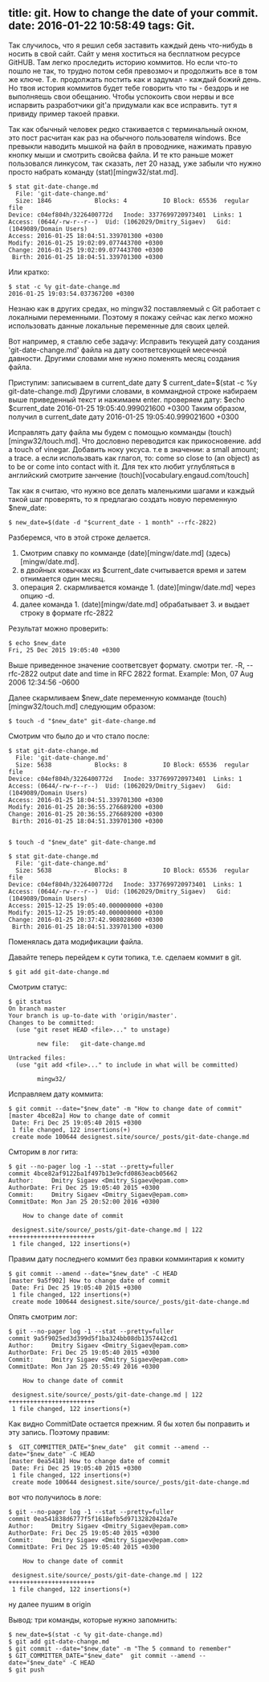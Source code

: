 title: git. How to change the date of your commit.
date: 2016-01-22 10:58:49
tags: Git.
---

Так случилось, что я решил себя заставить каждый день что-нибудь в носить в свой сайт.
Сайт у меня хоститься на бесплатном ресурсе GitHUB. Там легко проследить историю коммитов.
Но если что-то пошло не так, то трудно потом себя превозмоч и продолжить все в том же ключе.
Т.е. продолжать постить как и задумал - каждый божий день. Но твоя история коммитов будет
тебе говорить что ты - бездорь и не выполняешь свои обещанию. Чтобы успокоить свои нервы и
все испарвить разработчики git'a придумали как все исправить. тут я привиду пример такоей правки.

Так как обычный человек редко стакивается с терминальный окном, это пост расчитан как
раз на обычного пользователя windows. Все превыкли наводить мышкой на файл в проводнике,
нажимать правую кнопку мыши и смотрить свойсва файла. И те кто раньше может пользовался линкусом,
так сказать, лет 20 назад, уже забыли что нужно просто набрать команду (stat)[mingw32/stat.md].

```
$ stat git-date-change.md
  File: 'git-date-change.md'
  Size: 1846            Blocks: 4          IO Block: 65536  regular file
Device: c04ef804h/3226400772d   Inode: 3377699720973401  Links: 1
Access: (0644/-rw-r--r--)  Uid: (1062029/Dmitry_Sigaev)   Gid: (1049089/Domain Users)
Access: 2016-01-25 18:04:51.339701300 +0300
Modify: 2016-01-25 19:02:09.077443700 +0300
Change: 2016-01-25 19:02:09.077443700 +0300
 Birth: 2016-01-25 18:04:51.339701300 +0300

``` 
Или кратко:

```
$ stat -c %y git-date-change.md
2016-01-25 19:03:54.037367200 +0300

```                       
Незнаю как в других средах, но mingw32 поставляемый с Git работает с локалными переменными.
Поэтому я покажу сейчас как легко можно использовать данные локальные переменные для своих целей.

Вот например, я ставлю себе задачу:
Исправить текущей дату создания 'git-date-change.md' файла на дату соответсвующей месечной давности.
Другими словами мне нужно поменять месяц создания файла. 

Приступим:
записываем в current_date дату 
$  current_date=$(stat -c %y git-date-change.md)
Другими словами, в коммандной строке набираем выше приведенный текст и нажимаем enter.
проверяем дату:
$echo $current_date
2016-01-25 19:05:40.999021600 +0300
Таким образом, получил в current_date дату 2016-01-25 19:05:40.999021600 +0300

Исправлять дату файла мы будем с помощью комманды (touch)[mingw32/touch.md]. Что дословно
переводится как прикосновение. add a touch of vinegar. Добавить ноку уксуса. т.е в значении: a small amount; a trace.
а если использвать как глагол, то: come so close to (an object) as to be or come into contact with it.
Для тех кто любит углубляться в английский смотрите занчение (touch)[vocabulary.engaud.com/touch]

Так как я считаю, что нужно все делать маленькими шагами и каждый такой шаг проверять, то
я предлагаю создать новую переменную $new_date:
```
$ new_date=$(date -d "$current_date - 1 month" --rfc-2822)
```
Разберемся, что в этой строке делается. 
1. Смотрим спавку по комманде (date)[mingw/date.md] (здесь)[mingw/date.md].
2. в двойных ковычках из $current_date считывается время и затем отнимается один месяц.
3. операция 2. скармливается команде 1. (date)[mingw/date.md] через опцию -d.
4. далее команда 1. (date)[mingw/date.md] обрабатывает 3. и выдает строку в формате rfc-2822

Результат можно проверить:

```
$ echo $new_date
Fri, 25 Dec 2015 19:05:40 +0300

```
Выше приведенное значение соответсвует формату. смотри тег.
  -R, --rfc-2822            output date and time in RFC 2822 format.
                            Example: Mon, 07 Aug 2006 12:34:56 -0600

Далее скармливаем $new_date переменную комманде (touch)[mingw32/touch.md] следующим образом:

```
$ touch -d "$new_date" git-date-change.md

``` 

Смотрим что было до и что стало после:

```
$ stat git-date-change.md
  File: 'git-date-change.md'
  Size: 5638            Blocks: 8          IO Block: 65536  regular file
Device: c04ef804h/3226400772d   Inode: 3377699720973401  Links: 1
Access: (0644/-rw-r--r--)  Uid: (1062029/Dmitry_Sigaev)   Gid: (1049089/Domain Users)
Access: 2016-01-25 18:04:51.339701300 +0300
Modify: 2016-01-25 20:36:55.276689200 +0300
Change: 2016-01-25 20:36:55.276689200 +0300
 Birth: 2016-01-25 18:04:51.339701300 +0300


$ touch -d "$new_date" git-date-change.md

$ stat git-date-change.md
  File: 'git-date-change.md'
  Size: 5638            Blocks: 8          IO Block: 65536  regular file
Device: c04ef804h/3226400772d   Inode: 3377699720973401  Links: 1
Access: (0644/-rw-r--r--)  Uid: (1062029/Dmitry_Sigaev)   Gid: (1049089/Domain Users)
Access: 2015-12-25 19:05:40.000000000 +0300
Modify: 2015-12-25 19:05:40.000000000 +0300
Change: 2016-01-25 20:37:42.908028600 +0300
 Birth: 2016-01-25 18:04:51.339701300 +0300
```
Поменялась дата модификации файла.

Давайте теперь перейдем к сути топика, т.е. сделаем коммит в git.

```
$ git add git-date-change.md
```

Смотрим статус:
```
$ git status
On branch master
Your branch is up-to-date with 'origin/master'.
Changes to be committed:
  (use "git reset HEAD <file>..." to unstage)

        new file:   git-date-change.md

Untracked files:
  (use "git add <file>..." to include in what will be committed)

        mingw32/
```
Исправляем дату коммита:
```
$ git commit --date="$new_date" -m "How to change date of commit"
[master 4bce82a] How to change date of commit
 Date: Fri Dec 25 19:05:40 2015 +0300
 1 file changed, 122 insertions(+)
 create mode 100644 designest.site/source/_posts/git-date-change.md
```
Смторим в лог гита:
```
$ git --no-pager log -1 --stat --pretty=fuller
commit 4bce82af9122ba1f497b13e9cfd0863eacb05662
Author:     Dmitry Sigaev <Dmitry_Sigaev@epam.com>
AuthorDate: Fri Dec 25 19:05:40 2015 +0300
Commit:     Dmitry Sigaev <Dmitry_Sigaev@epam.com>
CommitDate: Mon Jan 25 20:52:00 2016 +0300

    How to change date of commit

 designest.site/source/_posts/git-date-change.md | 122 ++++++++++++++++++++++++
 1 file changed, 122 insertions(+)
```
Правим дату последнего коммит без правки комминтария к комиту

```
$ git commit --amend --date="$new_date" -C HEAD
[master 9a5f902] How to change date of commit
 Date: Fri Dec 25 19:05:40 2015 +0300
 1 file changed, 122 insertions(+)
 create mode 100644 designest.site/source/_posts/git-date-change.md

```
Опять смотрим лог:
```
$ git --no-pager log -1 --stat --pretty=fuller
commit 9a5f9025ed3d399d5f1ba324bb08db1357442cd1
Author:     Dmitry Sigaev <Dmitry_Sigaev@epam.com>
AuthorDate: Fri Dec 25 19:05:40 2015 +0300
Commit:     Dmitry Sigaev <Dmitry_Sigaev@epam.com>
CommitDate: Mon Jan 25 20:55:49 2016 +0300

    How to change date of commit

 designest.site/source/_posts/git-date-change.md | 122 ++++++++++++++++++++++++
 1 file changed, 122 insertions(+)
```
Как видно CommitDate остается прежним.
Я бы хотел бы поправить и эту запись. Поэтому правим:
```
$  GIT_COMMITTER_DATE="$new_date"  git commit --amend --date="$new_date" -C HEAD
[master 0ea5418] How to change date of commit
 Date: Fri Dec 25 19:05:40 2015 +0300
 1 file changed, 122 insertions(+)
 create mode 100644 designest.site/source/_posts/git-date-change.md
```
вот что получилось в логе:
```
$ git --no-pager log -1 --stat --pretty=fuller
commit 0ea541838d6777f5f1618efb5d9713282042da7e
Author:     Dmitry Sigaev <Dmitry_Sigaev@epam.com>
AuthorDate: Fri Dec 25 19:05:40 2015 +0300
Commit:     Dmitry Sigaev <Dmitry_Sigaev@epam.com>
CommitDate: Fri Dec 25 19:05:40 2015 +0300

    How to change date of commit

 designest.site/source/_posts/git-date-change.md | 122 ++++++++++++++++++++++++
 1 file changed, 122 insertions(+)
```
ну далее пушим в origin

Вывод: 
три команды, которые нужно запомнить:
```
$ new_date=$(stat -c %y git-date-change.md)
$ git add git-date-change.md
$ git commit --date="$new_date" -m "The 5 command to remember"
$ GIT_COMMITTER_DATE="$new_date"  git commit --amend --date="$new_date" -C HEAD
$ git push
```










 

                                             